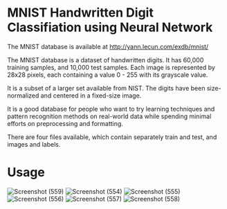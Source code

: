 # MNIST Handwritten Digit Classifiation using Neural Network

The MNIST database is available at http://yann.lecun.com/exdb/mnist/

The MNIST database is a dataset of handwritten digits. It has 60,000 training samples, and 10,000 test samples. Each image is represented by 28x28 pixels, each containing a value 0 - 255 with its grayscale value.

It is a subset of a larger set available from NIST. The digits have been size-normalized and centered in a fixed-size image.

It is a good database for people who want to try learning techniques and pattern recognition methods on real-world data while spending minimal efforts on preprocessing and formatting.

There are four files available, which contain separately train and test, and images and labels.

# Usage


![Screenshot (559)](https://user-images.githubusercontent.com/56173595/89222567-e3456800-d5f2-11ea-9d6e-2903e0ea7fe6.png)
![Screenshot (554)](https://user-images.githubusercontent.com/56173595/89222571-e3ddfe80-d5f2-11ea-99ef-a929e3554da3.png)
![Screenshot (555)](https://user-images.githubusercontent.com/56173595/89222552-dd4f8700-d5f2-11ea-9d7b-c385d19a6c35.png)
![Screenshot (556)](https://user-images.githubusercontent.com/56173595/89222562-e04a7780-d5f2-11ea-80bf-e5800174e90c.png)
![Screenshot (557)](https://user-images.githubusercontent.com/56173595/89222563-e17ba480-d5f2-11ea-9125-683b45829f3e.png)
![Screenshot (558)](https://user-images.githubusercontent.com/56173595/89222566-e2acd180-d5f2-11ea-9fe5-113bb58b5c95.png)


